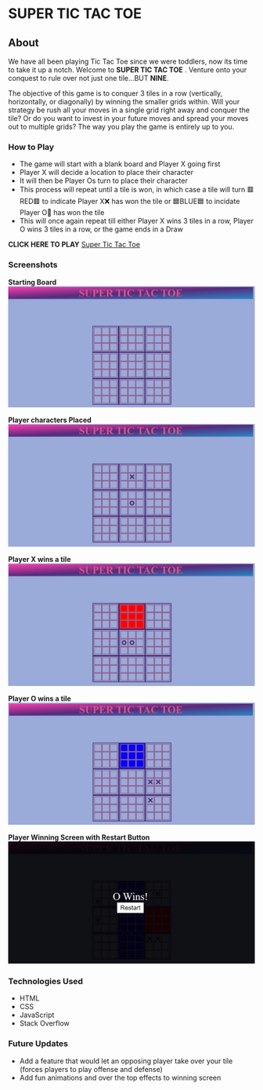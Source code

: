 # SUPER TIC TAC TOE

## About

We have all been playing Tic Tac Toe since we were toddlers, now its time to take it up a notch. Welcome to **SUPER TIC TAC TOE** . Venture onto your conquest to rule over not just one tile...BUT **NINE**. 

The objective of this game is to conquer 3 tiles in a row (vertically, horizontally, or diagonally) by winning the smaller grids within. Will your strategy be rush all your moves in a single grid right away and conquer the tile? Or do you want to invest in your future moves and spread your moves out to multiple grids? The way you play the game is entirely up to you. 

### How to Play
- The game will start with a blank board and Player X going first 
- Player X will decide a location to place their character
- It will then be Player Os turn to place their character
- This process will repeat until a tile is won, in which case a tile will turn 🟥RED🟥 to indicate Player X❌ has won the tile or 🟦BLUE🟦 to incidate Player O🔵 has won the tile
- This will once again repeat till either Player X wins 3 tiles in a row, Player O wins 3 tiles in a row, or the game ends in a Draw

**CLICK HERE TO PLAY** [Super Tic Tac Toe](https://zainamirza.github.io/Project-1/)

### Screenshots 

**Starting Board** 
![](Images/blank%20board.PNG)

**Player characters Placed**
![](Images/Characters%20Placed.PNG)

**Player X wins a tile**
![](Images/TileX.PNG)

**Player O wins a tile**
![](Images/TileO.PNG)

**Player Winning Screen with Restart Button**
![](Images/PlayerWins.PNG)

### Technologies Used
- HTML
- CSS
- JavaScript
- Stack Overflow

### Future Updates
- Add a feature that would let an opposing player take over your tile (forces players to play offense and defense)
- Add fun animations and over the top effects to winning screen
